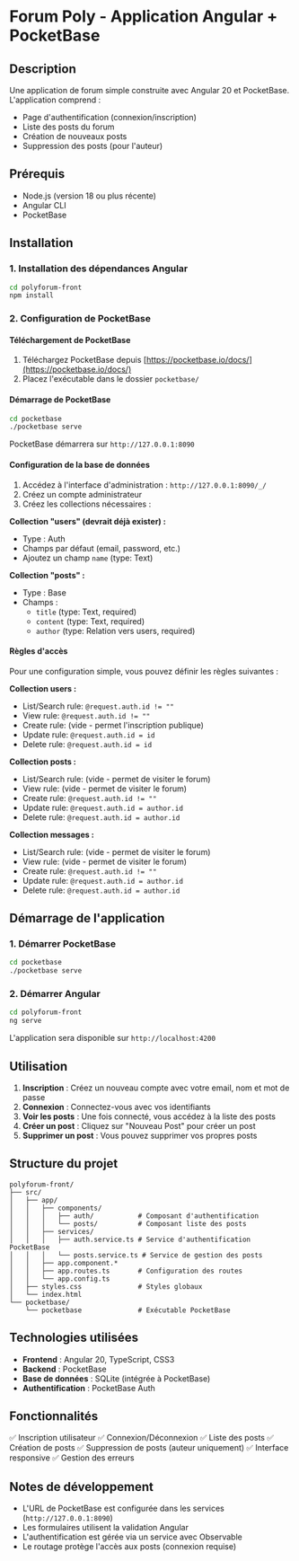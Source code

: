# Forum Poly - Application Angular + PocketBase

## Description

Une application de forum simple construite avec Angular 20 et PocketBase. L'application comprend :

- Page d'authentification (connexion/inscription)
- Liste des posts du forum
- Création de nouveaux posts
- Suppression des posts (pour l'auteur)

## Prérequis

- Node.js (version 18 ou plus récente)
- Angular CLI
- PocketBase

## Installation

### 1. Installation des dépendances Angular

```bash
cd polyforum-front
npm install
```

### 2. Configuration de PocketBase

#### Téléchargement de PocketBase

1. Téléchargez PocketBase depuis [https://pocketbase.io/docs/](https://pocketbase.io/docs/)
2. Placez l'exécutable dans le dossier `pocketbase/`

#### Démarrage de PocketBase

```bash
cd pocketbase
./pocketbase serve
```

PocketBase démarrera sur `http://127.0.0.1:8090`

#### Configuration de la base de données

1. Accédez à l'interface d'administration : `http://127.0.0.1:8090/_/`
2. Créez un compte administrateur
3. Créez les collections nécessaires :

**Collection "users" (devrait déjà exister) :**

- Type : Auth
- Champs par défaut (email, password, etc.)
- Ajoutez un champ `name` (type: Text)

**Collection "posts" :**

- Type : Base
- Champs :
  - `title` (type: Text, required)
  - `content` (type: Text, required)
  - `author` (type: Relation vers users, required)

#### Règles d'accès

Pour une configuration simple, vous pouvez définir les règles suivantes :

**Collection users :**

- List/Search rule: `@request.auth.id != ""`
- View rule: `@request.auth.id != ""`
- Create rule: (vide - permet l'inscription publique)
- Update rule: `@request.auth.id = id`
- Delete rule: `@request.auth.id = id`

**Collection posts :**

- List/Search rule: (vide - permet de visiter le forum)
- View rule: (vide - permet de visiter le forum)
- Create rule: `@request.auth.id != ""`
- Update rule: `@request.auth.id = author.id`
- Delete rule: `@request.auth.id = author.id`

**Collection messages :**

- List/Search rule: (vide - permet de visiter le forum)
- View rule: (vide - permet de visiter le forum)
- Create rule: `@request.auth.id != ""`
- Update rule: `@request.auth.id = author.id`
- Delete rule: `@request.auth.id = author.id`

## Démarrage de l'application

### 1. Démarrer PocketBase

```bash
cd pocketbase
./pocketbase serve
```

### 2. Démarrer Angular

```bash
cd polyforum-front
ng serve
```

L'application sera disponible sur `http://localhost:4200`

## Utilisation

1. **Inscription** : Créez un nouveau compte avec votre email, nom et mot de passe
2. **Connexion** : Connectez-vous avec vos identifiants
3. **Voir les posts** : Une fois connecté, vous accédez à la liste des posts
4. **Créer un post** : Cliquez sur "Nouveau Post" pour créer un post
5. **Supprimer un post** : Vous pouvez supprimer vos propres posts

## Structure du projet

```
polyforum-front/
├── src/
│   ├── app/
│   │   ├── components/
│   │   │   ├── auth/           # Composant d'authentification
│   │   │   └── posts/          # Composant liste des posts
│   │   ├── services/
│   │   │   ├── auth.service.ts # Service d'authentification PocketBase
│   │   │   └── posts.service.ts # Service de gestion des posts
│   │   ├── app.component.*
│   │   ├── app.routes.ts       # Configuration des routes
│   │   └── app.config.ts
│   ├── styles.css              # Styles globaux
│   └── index.html
└── pocketbase/
    └── pocketbase              # Exécutable PocketBase
```

## Technologies utilisées

- **Frontend** : Angular 20, TypeScript, CSS3
- **Backend** : PocketBase
- **Base de données** : SQLite (intégrée à PocketBase)
- **Authentification** : PocketBase Auth

## Fonctionnalités

✅ Inscription utilisateur
✅ Connexion/Déconnexion
✅ Liste des posts
✅ Création de posts
✅ Suppression de posts (auteur uniquement)
✅ Interface responsive
✅ Gestion des erreurs

## Notes de développement

- L'URL de PocketBase est configurée dans les services (`http://127.0.0.1:8090`)
- Les formulaires utilisent la validation Angular
- L'authentification est gérée via un service avec Observable
- Le routage protège l'accès aux posts (connexion requise)

